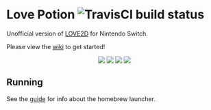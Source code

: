 # Love Potion ![TravisCI build status](https://travis-ci.org/TurtleP/LovePotion.svg?branch=switch)
Unofficial version of [LOVE2D](https://love2d.org/) for Nintendo Switch.

Please view the [wiki](https://github.com/TurtleP/LovePotion/wiki) to get started!

<p align="center">
    <img src="https://img.shields.io/badge/license-MIT-blue.svg?style=flat-square"/>
    <img src="https://img.shields.io/github/stars/TurtleP/LovePotion.svg?style=flat-square"/>
    <img src="https://img.shields.io/github/issues/TurtleP/LovePotion.svg?style=flat-square"/>
    <img src="https://img.shields.io/badge/version-0.0.1-blue.svg?style=flat-square"/>
</p>

## Running
See the [guide](https://switch.hacks.guide) for info about the homebrew launcher.


